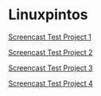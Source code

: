 # Linuxpintos

[Screencast Test Project 1](https://asciinema.org/a/LWLp29U3MbRjmSbEJn9GhJQnL?speed=4)

[Screencast Test Project 2](https://asciinema.org/a/vKnlezEkUxUoB89aDMER91ZO8?speed=4)

[Screencast Test Project 3](https://asciinema.org/a/cWVW4SSP2IG57ZXYL2BgXQVjd?speed=4)

[Screencast Test Project 4](https://asciinema.org/a/3DwT0Q5spCupmoC3VPTnMRxAq?speed=4)
